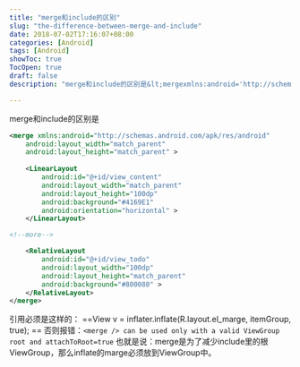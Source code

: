 ```yaml
---
title: "merge和include的区别"
slug: "the-difference-between-merge-and-include"
date: 2018-07-02T17:16:07+08:00
categories: [Android]
tags: [Android]
showToc: true
TocOpen: true
draft: false
description: "merge和include的区别是&lt;mergexmlns:android='http://schemas.android.com/"

---
```

                
merge和include的区别是
```xml
<merge xmlns:android="http://schemas.android.com/apk/res/android"  
    android:layout_width="match_parent"  
    android:layout_height="match_parent" >  
  
    <LinearLayout  
        android:id="@+id/view_content"  
        android:layout_width="match_parent"  
        android:layout_height="100dp"  
        android:background="#4169E1"  
        android:orientation="horizontal" >  
    </LinearLayout>  

<!--more-->

    <RelativeLayout  
        android:id="@+id/view_todo"  
        android:layout_width="100dp"  
        android:layout_height="match_parent"  
        android:background="#800080" >  
    </RelativeLayout>  
</merge>  
```
引用必须是这样的：
==View v = inflater.inflate(R.layout.el_marge, itemGroup, true);  ==
 否则报错：`<merge /> can be used only with a valid ViewGroup root and attachToRoot=true`
 也就是说：merge是为了减少include里的根ViewGroup，那么inflate的marge必须放到ViewGroup中。